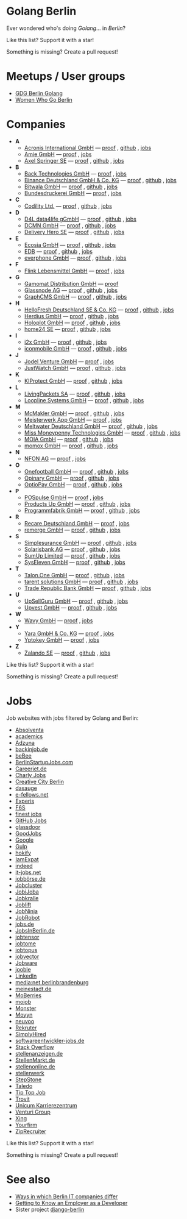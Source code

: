 # Golang Berlin

Ever wondered who's doing *Golang*... in *Berlin*?

Like this list?  Support it with a star!

Something is missing?  Create a pull request!


# Meetups / User groups

* [GDG Berlin Golang](https://www.meetup.com/golang-users-berlin/)
* [Women Who Go Berlin](https://www.meetup.com/Women-Who-Go-Berlin/)


# Companies

* __A__
    * [Acronis International GmbH](https://www.acronis.com/) —
        [proof](https://boards.greenhouse.io/acronis/jobs/5202962002)
        ,
        [github](https://github.com/acronis)
        ,
        [jobs](https://www.acronis.com/de-de/careers/#positions)
    * [Amie GmbH](https://amie.so/) —
        [proof](https://berlinstartupjobs.com/de/engineering/backend-full-stack-engineer-go-amie/)
        ,
        [jobs](https://amie.so/#work-with-us)
    * [Axel Springer SE](https://www.axelspringer.com/) —
        [proof](https://career.axelspringer.com/de/tech)
        ,
        [github](https://github.com/axelspringer)
        ,
        [jobs](https://career.axelspringer.com/)
* __B__
    * [Back Technologies GmbH](https://backhq.com/) —
        [proof](https://golang.cafe/job/senior-software-engineer-back-1587996448)
        ,
        [jobs](https://www.notion.so/Working-at-Back-f23a617a97a24b83a6e85e826f475615)
    * [Binance Deutschland GmbH & Co. KG](https://www.binance.com/) —
        [proof](https://jobs.lever.co/binance/de475e9b-1fd9-442c-8745-9d87ce6a2f27)
        ,
        [github](https://github.com/binance-exchange)
        ,
        [jobs](https://www.binance.com/de/career)
    * [Bitwala GmbH](https://www.bitwala.com/) —
        [proof](https://tarta.ai/j/gn8xrncBrJRKg1c1N7gf-senior-software-engineer-platform-golang-in-berlin-berlin-at-bitwala)
        ,
        [github](https://github.com/bitwala)
        ,
        [jobs](https://www.bitwala.com/de/careers/)
    * [Bundesdruckerei GmbH](https://www.bundesdruckerei.de/) —
        [proof](https://www.xing.com/jobs/berlin-senior-developer-golang-69516638)
        ,
        [jobs](https://www.bundesdruckerei.de/en/Careers)
* __C__
    * [Codility Ltd.](https://www.codility.com/) —
        [proof](https://boards.greenhouse.io/codility/jobs/4371050003)
        ,
        [github](https://github.com/Codility)
        ,
        [jobs](https://boards.greenhouse.io/codility)
* __D__
    * [D4L data4life gGmbH](https://www.data4life.care/) —
        [proof](https://de.indeed.com/viewjob?jk=09df031632610a4b)
        ,
        [github](https://github.com/d4l-data4life/)
        ,
        [jobs](https://www.data4life.care/de/jobs/)
    * [DCMN GmbH](https://www.dcmn.com/) —
        [proof](https://careers.dcmn.com/jobs/1097093-javascript-developer-m-f-d)
        ,
        [github](https://github.com/dcmn-com)
        ,
        [jobs](https://careers.dcmn.com/jobs)
    * [Delivery Hero SE](https://www.deliveryhero.com/) —
        [proof](https://careers.deliveryhero.com/global/en/job/JR0008002/Principal-Golang-Engineer-Vendor-Tech-f-m-d)
        ,
        [github](https://github.com/deliveryhero)
        ,
        [jobs](https://careers.deliveryhero.com/global/en/search-results?keywords=golang)
* __E__
    * [Ecosia GmbH](https://www.ecosia.org/) —
        [proof](https://jobs.lever.co/ecosia/fea72873-ea85-475c-9b64-7b9f4b1dfdf3)
        ,
        [github](https://github.com/ecosia)
        ,
        [jobs](https://jobs.lever.co/ecosia)
    * [EDB](https://www.enterprisedb.com/) —
        [proof](https://www.enterprisedb.com/careers/job-openings?gh_jid=4454909003)
        ,
        [github](https://github.com/EnterpriseDB)
        ,
        [jobs](https://www.enterprisedb.com/careers)
    * [everphone GmbH](https://www.everphone.de/) —
        [proof](https://boards.greenhouse.io/everphone/jobs/4209158003)
        ,
        [github](https://github.com/everphone-gmbh)
        ,
        [jobs](https://boards.greenhouse.io/everphone)
* __F__
    * [​​Flink Lebensmittel GmbH](https://www.goflink.com/) —
        [proof](https://www.linkedin.com/jobs/view/2465757810)
        ,
        [jobs](https://careers.smartrecruiters.com/Flink3/joinus)
* __G__
    * [Gamomat Distribution GmbH](https://www.gamomat.com/) —
        [proof](https://de.indeed.com/viewjob?jk=75059965b900205f)
    * [Glassnode AG](https://glassnode.com/) —
        [proof](https://glassnode.com/careers/backend-engineer)
        ,
        [github](https://github.com/glassnode)
        ,
        [jobs](https://glassnode.com/careers)
    * [GraphCMS GmbH](https://graphcms.com/) —
        [proof](https://graphcms.recruitee.com/o/senior-golang-backend-engineer-mfd-in-berlin-fully-remote)
        ,
        [github](https://github.com/GraphCMS)
        ,
        [jobs](https://graphcms.recruitee.com/)
* __H__
    * [HelloFresh Deutschland SE & Co. KG](https://www.hellofresh.de/) —
        [proof](https://www.hellofresh.de/careers/listings/67628?country=de)
        ,
        [github](https://github.com/hellofresh)
        ,
        [jobs](https://www.hellofresh.de/careers/)
    * [Herdius GmbH](https://www.herdius.com/) —
        [proof](https://angel.co/company/herdius/jobs/751086-software-engineer-fullstack-go-react-js-solidity)
        ,
        [github](https://github.com/herdius)
        ,
        [jobs](https://angel.co/company/herdius)
    * [Holoplot GmbH](https://holoplot.com/) —
        [proof](https://holoplot.jobs.personio.de/job/360309)
        ,
        [github](https://github.com/holoplot)
        ,
        [jobs](https://holoplot.jobs.personio.de/)
    * [home24 SE](https://www.home24.de/) —
        [proof](https://home24.softgarden.io/job/9668337/Golang-Software-Engineer-webdev-m-f-d-/)
        ,
        [github](https://github.com/Home24)
        ,
        [jobs](https://home24.career.softgarden.de/)
* __I__
    * [i2x GmbH](https://i2x.ai/) —
        [proof](https://www.moberries.com/job/1964808)
        ,
        [github](https://github.com/i2x-gmbh)
        ,
        [jobs](https://i2x.jobs.personio.de/?language=en)
    * [iconmobile GmbH](https://iconmobile.com/) —
        [proof](https://iconmobile-gmbh.jobs.personio.de/job/169789)
        ,
        [github](https://github.com/icmus)
        ,
        [jobs](https://iconmobile.com/join-us-2/)
* __J__
    * [Jodel Venture GmbH](https://jodel.com/) —
        [proof](https://jodel.jobs.personio.de/job/210170)
        ,
        [jobs](https://careers.jodel.com/)
    * [JustWatch GmbH](https://www.justwatch.com/) —
        [proof](https://jobs.lever.co/justwatch/ddca7a29-1edd-4e41-b461-9e19571bdbfd)
        ,
        [github](https://github.com/justwatchcom)
        ,
        [jobs](https://jobs.lever.co/justwatch)
* __K__
    * [KIProtect GmbH](https://kiprotect.com/) —
        [proof](https://kiprotect.com/company/career/senior-backend-developer)
        ,
        [github](https://github.com/kiprotect)
        ,
        [jobs](https://kiprotect.com/company/career)
* __L__
    * [LivingPackets SA](https://livingpackets.com/) —
        [proof](https://livingpackets.jobs.personio.de/job/226859)
        ,
        [github](https://github.com/livingpackets)
        ,
        [jobs](https://livingpackets.com/jobs)
    * [Loopline Systems GmbH](https://www.loopline-systems.com/) —
        [proof](https://berlinstartupjobs.com/de/engineering/fullstack-developer-go-typescript-php-m-f-d-loopline-systems/)
        ,
        [github](https://github.com/loopline-systems)
        ,
        [jobs](https://www.loopline-systems.com/en/about/careers)
* __M__
    * [McMakler GmbH](https://www.mcmakler.de/) —
        [proof](https://www.smartrecruiters.com/McMaklerGmbH1/743999740474884-team-lead-backend-golang-all-genders-)
        ,
        [github](https://github.com/mcmakler)
        ,
        [jobs](https://www.mcmakler.de/karriere)
    * [Meisterwerk App GmbH](https://www.meisterwerk.app/) —
        [proof](https://meisterwerk.recruitee.com/o/senior-backend-engineer)
        ,
        [jobs](https://meisterwerk.recruitee.com/)
    * [Meltwater Deutschland GmbH](https://www.meltwater.com/de) —
        [proof](https://www.meltwater.com/en/about/careers/backend-software-engineer-content-platform-67451)
        ,
        [github](https://github.com/meltwater)
        ,
        [jobs](https://careers.meltwater.com/)
    * [Miss Moneypenny Technologies GmbH](https://www.missmp.eu/) —
        [proof](https://missmp.join.com/jobs/2081737-software-engineer-f-m-d-mobile-wallet-and-automation-saas)
        ,
        [github](https://github.com/missmp)
        ,
        [jobs](https://www.missmp.eu/work-with-us)
    * [MOIA GmbH](https://www.moia.io/) —
        [proof](https://de.indeed.com/Zeige-Job?jk=bb5b790fbaf4fdcc)
        ,
        [github](https://github.com/moia-dev)
        ,
        [jobs](https://www.moia.io/de-DE/jobs/information-technology/berlin)
    * [momox GmbH](https://momox.biz/) —
        [proof](https://momox-jobs.dvinci.de/en/jobs/10479/senior-software-engineer-golang-solr-elasticsearch-search-mfd)
        ,
        [github](https://github.com/Momox-GmbH)
        ,
        [jobs](https://momox.biz/karriere/berlin)
* __N__
    * [NFON AG](https://corporate.nfon.com/) —
        [proof](https://nfon.jobs.personio.de/job/172749)
        ,
        [jobs](https://nfon.jobs.personio.de/)
* __O__
    * [Onefootball GmbH](https://onefootball.com/) —
        [proof](https://company.onefootball.com/jobs/engineering-lead-news/)
        ,
        [github](https://github.com/Onefootball)
        ,
        [jobs](https://company.onefootball.com/careers)
    * [Opinary GmbH](https://opinary.com/) —
        [proof](https://www.f6s.com/jobs/35501/opinary/golang-backend-engineer-berlin)
        ,
        [github](https://github.com/opinary)
        ,
        [jobs](https://opinary.com/careers/)
    * [OptioPay GmbH](https://www.optiopay.com/) —
        [proof](https://optiopay.recruitee.com/o/backend-golang-engineer-mfx)
        ,
        [github](https://github.com/optiopay)
        ,
        [jobs](https://www.optiopay.com/de/jobs)
* __P__
    * [POSpulse GmbH](https://www.pospulse.com/) —
        [proof](https://pospulse-gmbh.jobs.personio.de/job/306594)
        ,
        [jobs](https://www.pospulse.com/karriere)
    * [Products Up GmbH](https://www.productsup.com/) —
        [proof](https://www.productsup.com/careers/?gh_jid=4803581002)
        ,
        [github](https://github.com/productsupcom)
        ,
        [jobs](https://www.productsup.com/de/karriere/)
    * [Programmfabrik GmbH](https://www.programmfabrik.de/) —
        [proof](https://www.programmfabrik.de/software-jobs/backend-developer-go/)
        ,
        [github](https://github.com/programmfabrik)
        ,
        [jobs](https://www.programmfabrik.de/software-jobs/)
* __R__
    * [Recare Deutschland GmbH](https://recaresolutions.com/) —
        [proof](https://careers.recaresolutions.com/o/backend-engineer-go)
        ,
        [jobs](https://careers.recaresolutions.com/)
    * [remerge GmbH](https://www.remerge.io/) —
        [proof](https://www.remerge.io/careers/4452875003)
        ,
        [github](https://github.com/remerge)
        ,
        [jobs](https://www.remerge.io/careers)
* __S__
    * [Simplesurance GmbH](https://www.simplesurance.com/) —
        [proof](https://simplesurance.join.com/jobs/2082629-broker-golang-software-engineer-f-m-d)
        ,
        [github](https://github.com/simplesurance)
        ,
        [jobs](https://simplesurance.join.com/)
    * [Solarisbank AG](https://www.solarisbank.com/) —
        [proof](https://boards.greenhouse.io/solarisbank/jobs/4904420002)
        ,
        [github](https://github.com/solarisBank)
        ,
        [jobs](https://www.solarisbank.com/de/careers/)
    * [SumUp Limited](https://sumup.de/) —
        [proof](https://sumup.com/careers/positions/berlin-germany/backend/senior-backend-engineer-go-merchant-success/4677640002/)
        ,
        [github](https://github.com/sumup)
        ,
        [jobs](https://sumup.com/careers/)
    * [SysEleven GmbH](https://www.syseleven.de/) —
        [proof](https://www.syseleven.de/karriere/golang-kubernetes-developer/)
        ,
        [github](https://github.com/syseleven)
        ,
        [jobs](https://www.syseleven.de/karriere/ueberblick/)
* __T__
    * [Talon.One GmbH](https://www.talon.one/) —
        [proof](https://talonone.bamboohr.com/jobs/view.php?id=40)
        ,
        [github](https://github.com/talon-one)
        ,
        [jobs](https://www.talon.one/jobs)
    * [tarent solutions GmbH](https://www.tarent.de/) —
        [proof](https://www.tarent.de/jobs/senior-fullstack-developer-m-w-d)
        ,
        [github](https://github.com/tarent)
        ,
        [jobs](https://www.tarent.de/jobangebote)
    * [Trade Republic Bank GmbH](https://traderepublic.com/) —
        [proof](https://traderepublic.com/careers/4476340003)
        ,
        [github](https://github.com/traderepublic)
        ,
        [jobs](https://traderepublic.com/careers)
* __U__
    * [UpSellGuru GmbH](https://www.upsellguru.com/) —
        [proof](https://de.indeed.com/Zeige-Job?jk=520056187506f4da)
        ,
        [github](https://github.com/UpsellGuru)
        ,
        [jobs](https://www.upsellguru.com/partnership/)
    * [Upvest GmbH](https://upvest.co/) —
        [proof](https://upvestco.recruitee.com/o/backend-engineer-fmd)
        ,
        [github](https://github.com/upvestco)
        ,
        [jobs](https://upvestco.recruitee.com/)
* __W__
    * [Wavy GmbH](https://wavysys.com/) —
        [proof](https://wavysys.com/backend-developer-m-f-d/)
        ,
        [jobs](https://wavysys.com/careers/)
* __Y__
    * [Yara GmbH & Co. KG](https://www.yara.de/) —
        [proof](https://jobs.yara.com/job/Berlin-Senior-Software-Engineer-Cloud-Platform-%28fmd%29-BE/659947301/)
        ,
        [jobs](https://jobs.yara.com/)
    * [Yptokey GmbH](https://yptokey.com/) —
        [proof](https://www.careerjet.de/jobad/de8bb414fb5b031fbcfb437b9f895ad980)
        ,
        [jobs](https://yptokey.join.com/)
* __Z__
    * [Zalando SE](https://en.zalando.de/) —
        [proof](https://jobs.zalando.com/en/jobs/2333968-senior-golang-engineer-markets-sales-go-w-m-d/)
        ,
        [github](https://github.com/zalando)
        ,
        [jobs](https://jobs.zalando.com/en/jobs/?search=golang)

Like this list?  Support it with a star!

Something is missing?  Create a pull request!


# Jobs

Job websites with jobs filtered by Golang and Berlin:

* [Absolventa](https://www.absolventa.de/stellenangebote?query[text]=golang&query[location]=berlin)
* [academics](https://www.academics.de/stellenanzeigen/land-berlin/dg==?q=golang)
* [Adzuna](https://www.adzuna.de/search?q=golang&loc=87861)
* [backinjob.de](https://www.backinjob.de/jobsuche.html?s[]=golang&o=Berlin)
* [beBee](https://de.bebee.com/jobs?term=golang&location=berlin)
* [BerlinStartupJobs.com](http://berlinstartupjobs.com/de/skill-areas/golang/)
* [Careerjet.de](https://www.careerjet.de/suchen/stellenangebote?s=golang&l=berlin)
* [Charly Jobs](https://jobs.charly.education/jobs/?q=golang&l=Berlin%2C%20Deutschland)
* [Creative City Berlin](https://www.creative-city-berlin.de/de/search/?q=golang&t=job&submit=Suche)
* [dasauge](https://dasauge.de/jobs/stellenangebote/?begriff=golang&plz=berlin)
* [e-fellows.net](https://jobs.e-fellows.net/Suchergebnis.html?jsjn=golang&jsjo=berlin)
* [Experis](https://www.experis.de/de/search?page=1&searchKeyword=golang&filters=%257B%2522latitude%2522%253A52.52000659999999%252C%2522longitude%2522%253A13.404954%252C%2522place%2522%253A%2522Berlin%252C%2520Germany%2522%257D)
* [F6S](https://www.f6s.com/jobs?keywords[]=golang&cities[]=33052)
* [finest jobs](https://www.finest-jobs.com/Stellenangebote/Suche/Golang/In/Berlin)
* [GitHub Jobs](https://jobs.github.com/positions?description=golang&location=berlin)
* [glassdoor](https://www.glassdoor.de/Job/berlin-golang-developer-jobs-SRCH_IL.0,6_IC2622109_KO7,23.htm)
* [GoodJobs](https://goodjobs.eu/de/jobs?&job_search%5Blocation%5D=Berlin%2C+Deutschland&job_search%5Bquery%5D=golang)
* [Google](https://www.google.com/search?q=golang+berlin&ibp=htl;jobs)
* [Gulp](https://www.gulp.de/gulp2/g/jobs?query=golang&city=Berlin_10)
* [hokify](https://hokify.de/jobs/m/golang/berlin-germany)
* [IamExpat](https://www.iamexpat.de/career/jobs/berlin/golang)
* [indeed](https://de.indeed.com/Golang-Jobs-in-Berlin)
* [it-jobs.net](https://www.it-jobs.net/jobsuche/?searchtext=golang&location=berlin)
* [jobbörse.de](https://www.xn--jobbrse-d1a.de/jobsuche/jobs/?q=golang&l=berlin)
* [Jobcluster](https://www.jobcluster.de/jobs/berlin/umkreis=25/suche=golang)
* [JobiJoba](https://www.jobijoba.de/query/?what=golang&where=in-Berlin&where_type=city)
* [Jobkralle](https://www.jobkralle.de/jobs?title=golang&location=berlin)
* [Joblift](https://joblift.de/topjobs-in-Berlin-f%C3%BCr-golang-ohne-Umkreis)
* [JobNinja](https://jobninja.com/search?keywords=golang&where=berlin)
* [JobRobot](https://www.jobrobot.de/content_0400_jobsuche.htm?cmd=res&txt=ja&suchform=&keywords=golang&umkreissuche_ort=berlin&umkreissuche_entfernung=20&useindex=0&zeitraum=all)
* [jobs.de](https://www.jobs.de/suche?q=golang&loc=berlin)
* [JobsInBerlin.de](https://jobsinberlin.de/jobs?query=golang)
* [jobtensor](https://jobtensor.com/Golang-Jobs-in-Berlin)
* [jobtome](https://de.jobtome.com/jobs?what=golang&where=berlin&r=0)
* [jobtopus](https://www.jobtopus.de/search/?what=golang&where=berlin)
* [jobvector](https://www.jobvector.de/stellensuche.html?keywords=golang&locations=berlin)
* [Jobware](https://www.jobware.de/jobsuche/?jw_jobname=golang&jw_jobort=berlin)
* [jooble](https://de.jooble.org/stellenangebote-golang/berlin)
* [LinkedIn](https://de.linkedin.com/jobs/search?keywords=golang&location=Berlin)
* [media:net berlinbrandenburg](https://www.medianet-bb.de/de/jobs/?search=golang&pg=1&submit=Suchen)
* [meinestadt.de](https://jobs.meinestadt.de/berlin/suche?words=golang)
* [MoBerries](https://jobs.moberries.com/jobs?location=ChIJAVkDPzdOqEcRcDteW0YgIQQ&q=golang)
* [mojob](https://www.mojob.me/index.php?suche_volltext=golang&suchort=Berlin&jobs=jobs)
* [Monster](https://www.monster.de/jobs/suche/?q=golang&where=berlin)
* [Moyyn](https://moyyn.com/open-positions/?search_keywords=golang&search_location=berlin)
* [neuvoo](https://neuvoo.de/jobs/?k=golang&l=Berlin&radius=0)
* [Rekruter](https://www.rekruter.de/jobsuche/?jobsuche=golang&ort=berlin)
* [SimplyHired](https://www.simplyhired.de/search?q=golang&l=Berlin)
* [softwareentwickler-jobs.de](https://www.softwareentwickler-jobs.de/in/berlin?title=golang)
* [Stack Overflow](https://stackoverflow.com/jobs/developer-jobs-using-golang-in-berlin)
* [stellenanzeigen.de](https://www.stellenanzeigen.de/suche/?voll=golang&plz=berlin)
* [StellenMarkt.de](https://www.stellenmarkt.de/search?keyword=golang&region=berlin)
* [stellenonline.de](https://www.stellenonline.de/search?q=golang&l=Berlin)
* [stellenwerk](https://www.stellenwerk-berlin.de/jobboerse?keywords=golang)
* [StepStone](https://www.stepstone.de/jobs/Golang--Berlin.html)
* [Taledo](https://www.taledo.com/jobs?keyword=golang&locations[]=2950159)
* [Tip Top Job](https://www.tiptopjob.com/search/tiptopresults.asp?Keyword=golang&country=DEU&sub_location=C-15687)
* [Trovit](https://de.trovit.com/jobs/index.php/cod.search_jobs/what_d.golang/where_d.berlin)
* [Unicum Karrierezentrum](https://karriere.unicum.de/jobs?search=golang&job_geo_location=Berlin%2C+Deutschland)
* [Venturi Group](https://venturi-group.com/?s=golang&location=berlin&post_type=job)
* [Xing](https://www.xing.com/jobs/search?keywords=golang&location=Berlin&radius=10)
* [Yourfirm](https://www.yourfirm.de/suche/all/?name=golang&plz=Berlin%3A10)
* [ZipRecruiter](https://www.ziprecruiter.de/jobs/search?q=golang&l=Berlin%2C+Germany)


Like this list?  Support it with a star!

Something is missing?  Create a pull request!


# See also

* [Ways in which Berlin IT companies differ](https://blog.hartwork.org/posts/ways-in-which-berlin-it-companies-differ/)
* [Getting to Know an Employer as a Developer](https://blog.hartwork.org/posts/getting-to-know-an-employer-as-a-developer/)
* Sister project [django-berlin](https://github.com/hartwork/django-berlin)
